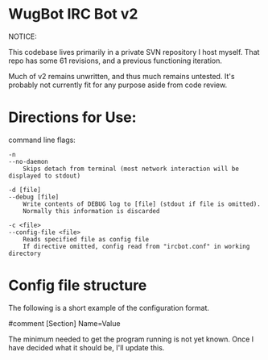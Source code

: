 WugBot IRC Bot v2
======

NOTICE:

This codebase lives primarily in a private SVN repository I host myself.
That repo has some 61 revisions, and a previous functioning iteration.

Much of v2 remains unwritten, and thus much remains untested.  It's probably not currently
fit for any purpose aside from code review.

Directions for Use:
======

command line flags:

	-n
	--no-daemon
		Skips detach from terminal (most network interaction will be displayed to stdout)

	-d [file]
	--debug [file]
		Write contents of DEBUG log to [file] (stdout if file is omitted).
		Normally this information is discarded
		
	-c <file>
	--config-file <file>
		Reads specified file as config file 
		If directive omitted, config read from "ircbot.conf" in working directory

Config file structure
======
The following is a short example of the configuration format.

#comment
[Section]
Name=Value

The minimum needed to get the program running is not yet known.  Once I have decided
what it should be, I'll update this.
